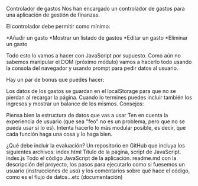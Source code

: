 Controlador de gastos
Nos han encargado un controlador de gastos para una aplicación de gestión de finanzas.

El controlador debe permitir como mínimo:

*Añadir un gasto
*Mostrar un listado de gastos
*Editar un gasto
*Eliminar un gasto

Todo esto lo vamos a hacer con JavaScript por supuesto. Como aún no sabemos manipular el DOM (próximo módulo) vamos a hacerlo todo usando la consola del navegador y usando prompt para pedir datos al usuario.

Hay un par de bonus que puedes hacer:

Los datos de los gastos se guardan en el localStorage para que no se pierdan al recargar la página.
Cuando lo termines puedes incluir también los ingresos y mostrar un balance de los mismos.
Consejos:

Piensa bien la estructura de datos que vas a usar
Ten en cuenta la experiencia de usuario (que sea "feo" no es un problema, pero que no se pueda usar sí lo es).
Intenta hacerlo lo más modular posible, es decir, que cada función haga una cosa y lo haga bien.

¿Qué debe incluir la evaluación?
Un repositorio en GitHub que incluya los siguientes archivos:
index.html Título de la página, script de JavaScript.
index.js Todo el código JavaScript de la aplicación.
readme.md con la descripción del proyecto, los pasos para ejecutarlo como si fuesemos un usuario (instrucciones de uso) y los comentarios sobre qué hace el código, como es el flujo de datos...etc (documentación)
